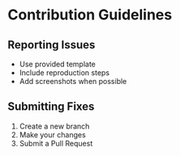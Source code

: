 # Contribution Guidelines

## Reporting Issues

- Use provided template
- Include reproduction steps
- Add screenshots when possible

## Submitting Fixes

1. Create a new branch
2. Make your changes
3. Submit a Pull Request
